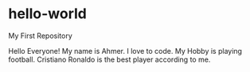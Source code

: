 # hello-world
My First Repository

Hello Everyone!
My name is Ahmer. I love to code. My Hobby is playing football.
Cristiano Ronaldo is the best player according to me.
